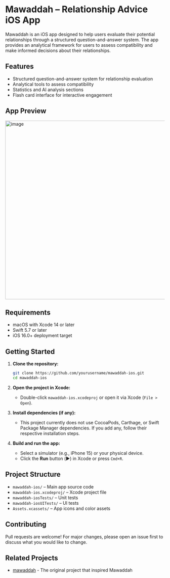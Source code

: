 # Mawaddah – Relationship Advice iOS App

Mawaddah is an iOS app designed to help users evaluate their potential relationships through a structured question-and-answer system. The app provides an analytical framework for users to assess compatibility and make informed decisions about their relationships.

## Features
- Structured question-and-answer system for relationship evaluation
- Analytical tools to assess compatibility
- Statistics and AI analysis sections
- Flash card interface for interactive engagement

## App Preview

<!-- Paste image on github readme markdown -->
<img width="562" alt="image" src="https://github.com/user-attachments/assets/a841c874-0a1b-4d86-a5a4-ad4975ef29b6" />

## Requirements
- macOS with Xcode 14 or later
- Swift 5.7 or later
- iOS 16.0+ deployment target

## Getting Started

1. **Clone the repository:**
   ```sh
   git clone https://github.com/yourusername/mawaddah-ios.git
   cd mawaddah-ios
   ```

2. **Open the project in Xcode:**
   - Double-click `mawaddah-ios.xcodeproj` or open it via Xcode (`File > Open`).

3. **Install dependencies (if any):**
   - This project currently does not use CocoaPods, Carthage, or Swift Package Manager dependencies. If you add any, follow their respective installation steps.

4. **Build and run the app:**
   - Select a simulator (e.g., iPhone 15) or your physical device.
   - Click the **Run** button (▶️) in Xcode or press `Cmd+R`.

## Project Structure
- `mawaddah-ios/` – Main app source code
- `mawaddah-ios.xcodeproj/` – Xcode project file
- `mawaddah-iosTests/` – Unit tests
- `mawaddah-iosUITests/` – UI tests
- `Assets.xcassets/` – App icons and color assets

## Contributing
Pull requests are welcome! For major changes, please open an issue first to discuss what you would like to change.


## Related Projects
- [mawaddah](https://github.com/ammarsaf/askp) - The original project that inspired Mawaddah

